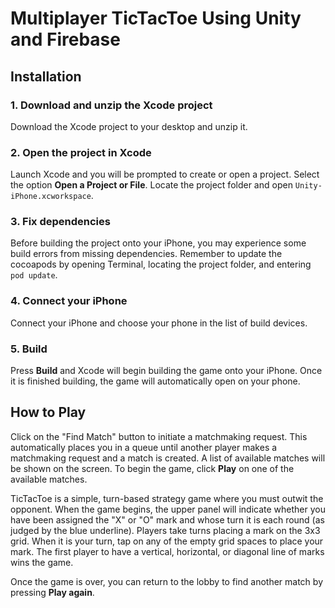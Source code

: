 # Multiplayer TicTacToe Using Unity and Firebase

## Installation

### 1. Download and unzip the Xcode project

Download the Xcode project to your desktop and unzip it. 

### 2. Open the project in Xcode

Launch Xcode and you will be prompted to create or open a project. Select the option **Open a Project or File**. Locate the project folder and open `Unity-iPhone.xcworkspace`. 

### 3. Fix dependencies

Before building the project onto your iPhone, you may experience some build errors from missing dependencies. Remember to update the cocoapods by opening Terminal, locating the project folder, and entering `pod update`. 

### 4. Connect your iPhone 

Connect your iPhone and choose your phone in the list of build devices. 

### 5. Build

Press **Build** and Xcode will begin building the game onto your iPhone. Once it is finished building, the game will automatically open on your phone. 

## How to Play

Click on the "Find Match" button to initiate a matchmaking request. This automatically places you in a queue until another player makes a matchmaking request and a match is created. A list of available matches will be shown on the screen. To begin the game, click **Play** on one of the available matches.

TicTacToe is a simple, turn-based strategy game where you must outwit the opponent. When the game begins, the upper panel will indicate whether you have been assigned the "X" or "O" mark and whose turn it is each round (as judged by the blue underline). Players take turns placing a mark on the 3x3 grid. When it is your turn, tap on any of the empty grid spaces to place your mark. The first player to have a vertical, horizontal, or diagonal line of marks wins the game. 

Once the game is over, you can return to the lobby to find another match by pressing **Play again**. 
